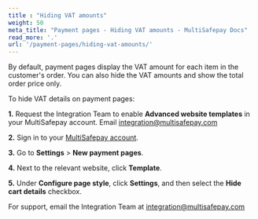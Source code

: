 ```yaml
---
title : "Hiding VAT amounts"
weight: 50
meta_title: "Payment pages - Hiding VAT amounts - MultiSafepay Docs"
read_more: '.'
url: '/payment-pages/hiding-vat-amounts/'
---
```


By default, payment pages display the VAT amount for each item in the customer's order. You can also hide the VAT amounts and show the total order price only. 

To hide VAT details on payment pages:

**1.** Request the Integration Team to enable **Advanced website templates** in your MultiSafepay account. Email <integration@multisafepay.com>

**2.** Sign in to your [MultiSafepay account](https://merchant.multisafepay.com/). 

**3.** Go to **Settings** > **New payment pages**.

**4.** Next to the relevant website, click **Template**.

**5.** Under **Configure page style**, click **Settings**, and then select the **Hide cart details** checkbox. 

For support, email the Integration Team at <integration@multisafepay.com>